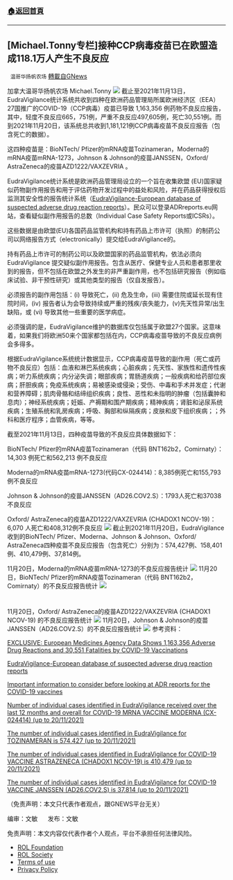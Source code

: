 ###  [:house:返回首頁](https://github.com/ourhimalayas/txt)
---


## [Michael.Tonny专栏]接种CCP病毒疫苗已在欧盟造成118.1万人产生不良反应
` 温哥华扬帆农场` [轉載自GNews](https://gnews.org/zh-hans/1681255/)

加拿大温哥华扬帆农场  Michael.Tonny
![](https://assets.gnews.org/wp-content/uploads/2021/11/22-100.jpg)
截止至2021年11月13日，EudraVigilance统计系统共收到四种在欧洲药品管理局所属欧洲经济区（EEA）27国推广的COVID-19（CCP病毒）疫苗已导致 1,163,356 例药物不良反应报告，其中，轻度不良反应665，751例，严重不良反应497,605例，死亡30,551例。而到2021年11月20日，该系统总共收到1,181,121例CCP病毒疫苗不良反应报告（包含死亡的数据）。

这四种疫苗是：BioNTech/ Pfizer的mRNA疫苗Tozinameran，Moderna的mRNA疫苗mRNA-1273，Johnson & Johnson的疫苗JANSSEN，Oxford/ AstraZeneca的疫苗AZD1222/VAXZEVRIA 。

EudraVigilance统计系统是欧洲药品管理局设立的一个旨在收集欧盟 (EU)国家疑似药物副作用报告和用于评估药物开发过程中的益处和风险，并在药品获得授权后监测其安全性的报告统计系统（[EudraVigilance-European database of suspected adverse drug reaction reports](https://www.adrreports.eu/en/search_subst.html)）。民众可以登录ADRreports.eu网站，查看疑似副作用报告的总数（Individual Case Safety Reports或ICSRs）。

这些数据是由欧盟(EU)各国药品监管机构和持有药品上市许可（执照）的制药公司以网络报告方式（electronically）提交给EudraVigilance的。

持有药品上市许可的制药公司以及欧盟国家的药品监管机构，依法必须向EudraVigilance 提交疑似副作用报告。包含从医疗、保健专业人员和患者那里收到的报告，但不包括在欧盟之外发生的非严重副作用，也不包括研究报告（例如临床试验、非干预性研究）或其他类型的报告（仅自发报告）。

必须报告的副作用包括：(i) 导致死亡，(ii) 危及生命，(iii) 需要住院或延长现有住院时间，(iv) 报告者认为会导致持续或严重的残疾/丧失能力，(v)先天性异常/出生缺陷，或 (vi) 导致其他一些重要的医学病症。

必须强调的是，EudraVigilance维护的数据库仅包括属于欧盟27个国家。这意味着，如果我们将欧洲50来个国家都包括在内，CCP病毒疫苗导致的不良反应病例会多得多。

根据EudraVigilance系统统计数据显示，CCP病毒疫苗导致的副作用（死亡或药物不良反应）包括：血液和淋巴系统疾病；心脏疾病；先天性、家族性和遗传性疾病；听力系统疾病；内分泌失调；眼部疾病；胃肠道疾病；一般疾病和给药部位疾病；肝胆疾病；免疫系统疾病；易被感染或侵染；受伤、中毒和手术并发症；代谢和营养障碍；肌肉骨骼和结缔组织疾病；良性、恶性和未指明的肿瘤（包括囊肿和息肉）；神经系统疾病；妊娠、产褥期和围产期疾病；精神疾病；肾脏和泌尿系统疾病；生殖系统和乳房疾病；呼吸、胸部和纵隔疾病；皮肤和皮下组织疾病；；外科和医疗程序；血管疾病，等等。

截至2021年11月13日，四种疫苗导致的不良反应具体数据如下：

BioNTech/ Pfizer的mRNA疫苗Tozinameran（代码 BNT162b2，Comirnaty）：14,303 例死亡和562,213 例不良反应

Moderna的mRNA疫苗mRNA-1273(代码CX-024414)：8,385例死亡和155,793例不良反应

Johnson & Johnson的疫苗JANSSEN（AD26.COV2.S）：1793人死亡和37038不良反应

Oxford/ AstraZeneca的疫苗AZD1222/VAXZEVRIA (CHADOX1 NCOV-19)：6,070 人死亡和408,312例不良反应
![](https://assets.gnews.org/wp-content/uploads/2021/11/Picture4.jpg)
截止到2021年11月20日，EudraVigilance收到的BioNTech/ Pfizer、Moderna、Johnson & Johnson、Oxford/ AstraZeneca四种疫苗不良反应报告（包含死亡）分别为：574,427例、158,401例、410,479例、37,814例。

11月20日，Moderna的mRNA疫苗mRNA-1273的不良反应报告统计
![](https://assets.gnews.org/wp-content/uploads/2021/11/Picture1-21.jpg)
11月20日，BioNTech/ Pfizer的mRNA疫苗Tozinameran（代码 BNT162b2，Comirnaty）的不良反应报告统计
![](https://assets.gnews.org/wp-content/uploads/2021/11/Picture2-3.jpg)
# 

11月20日，Oxford/ AstraZeneca的疫苗AZD1222/VAXZEVRIA (CHADOX1 NCOV-19) 的不良反应报告统计
![](https://assets.gnews.org/wp-content/uploads/2021/11/Picture3-1.jpg)
11月20日，Johnson & Johnson的疫苗JANSSEN（AD26.COV2.S）的不良反应报告统计
![](https://assets.gnews.org/wp-content/uploads/2021/11/Picture5.jpg)
参考资料：

[EXCLUSIVE: European Medicines Agency Data Shows 1,163,356 Adverse Drug Reactions and 30,551 Fatalities by COVID-19 Vaccinations](https://www.thegatewaypundit.com/2021/11/european-medicines-agency-data-shows-1163356-adverse-drug-reactions-30551-fatalities-covid-19-vaccinations/)

[EudraVigilance-European database of suspected adverse drug reaction reports](https://www.adrreports.eu/en/data_source.html)

[Important information to consider before looking at ADR reports for the COVID-19 vaccines](https://www.adrreports.eu/en/covid19_message.html)

[Number of individual cases identified in EudraVigilance received over the last 12 months and overall for COVID-19 MRNA VACCINE MODERNA (CX-024414) (up to 20/11/2021)](https://dap.ema.europa.eu/analytics/saw.dll?PortalPages)

[The number of individual cases identified in EudraVigilance for TOZINAMERAN is 574,427 (up to 20/11/2021)](https://dap.ema.europa.eu/analytics/saw.dll?PortalPages&amp;PortalPath=%2Fshared%2FPHV%20DAP%2F_portal%2FDAP&amp;Action=Navigate&amp;P0=1&amp;P1=eq&amp;P2=%22Line%20Listing%20Objects%22.%22Substance%20High%20Level%20Code%22&amp;P3=1+42325700)

[The number of individual cases identified in EudraVigilance for COVID-19 VACCINE ASTRAZENECA (CHADOX1 NCOV-19) is 410,479 (up to 20/11/2021)](https://dap.ema.europa.eu/analytics/saw.dll?PortalPages&amp;PortalPath=%2Fshared%2FPHV%20DAP%2F_portal%2FDAP&amp;Action=Navigate&amp;P0=1&amp;P1=eq&amp;P2=%22Line%20Listing%20Objects%22.%22Substance%20High%20Level%20Code%22&amp;P3=1+40995439)

[The number of individual cases identified in EudraVigilance for COVID-19 VACCINE JANSSEN (AD26.COV2.S) is 37,814 (up to 20/11/2021)](https://dap.ema.europa.eu/analytics/saw.dll?PortalPages&amp;PortalPath=%2Fshared%2FPHV%20DAP%2F_portal%2FDAP&amp;Action=Navigate&amp;P0=1&amp;P1=eq&amp;P2=%22Line%20Listing%20Objects%22.%22Substance%20High%20Level%20Code%22&amp;P3=1+42287887)

（免责声明：本文只代表作者观点，跟GNEWS平台无关）

编审：文敏      发布：文敏

 

免责声明：本文内容仅代表作者个人观点，平台不承担任何法律风险。

- [ROL Foundation](https://rolfoundation.org/)
- [ROL Society](https://rolsociety.org/)
- [Terms of use](https://gnews.org/terms-of-use-3/)
- [Privacy Policy](https://gnews.org/privacy-policy/)
